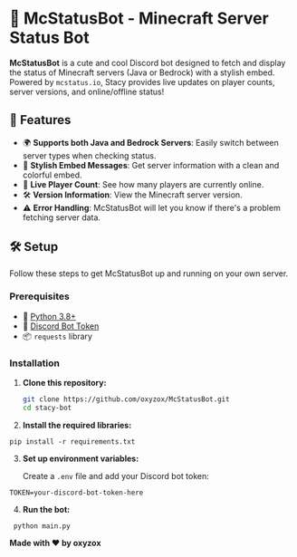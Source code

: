 # 🏰 McStatusBot - Minecraft Server Status Bot

**McStatusBot** is a cute and cool Discord bot designed to fetch and display the status of Minecraft servers (Java or Bedrock) with a stylish embed. Powered by `mcstatus.io`, Stacy provides live updates on player counts, server versions, and online/offline status!

## 🚀 Features

- 🌍 **Supports both Java and Bedrock Servers**: Easily switch between server types when checking status.
- 💬 **Stylish Embed Messages**: Get server information with a clean and colorful embed.
- 👥 **Live Player Count**: See how many players are currently online.
- 🛠️ **Version Information**: View the Minecraft server version.
- ⚠️ **Error Handling**: McStatusBot will let you know if there's a problem fetching server data.

## 🛠️ Setup

Follow these steps to get McStatusBot up and running on your own server.

### Prerequisites

- 🐍 [Python 3.8+](https://www.python.org/downloads/)
- 🤖 [Discord Bot Token](https://discord.com/developers/applications)
- 📦 `requests` library

### Installation

1. **Clone this repository:**

   ```bash
   git clone https://github.com/oxyzox/McStatusBot.git
   cd stacy-bot
    ```

2. **Install the required libraries:**

 ```pip install -r requirements.txt```


3. **Set up environment variables:**

    Create a ```.env``` file and add your Discord bot token:

```TOKEN=your-discord-bot-token-here```

4. **Run the bot:**

``` python main.py```


**Made with ❤️ by oxyzox**
